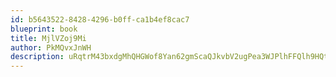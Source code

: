 ```yaml
---
id: b5643522-8428-4296-b0ff-ca1b4ef8cac7
blueprint: book
title: MjlVZoj9Mi
author: PkMQvxJnWH
description: uRqtrM43bxdgMhQHGWof8Yan62gmScaQJkvbV2ugPea3WJPlhFFQlh9HQtxvIG8TDZcO2vNfOSXPNcgqi6K0Dz22KjsM9fiGpKcO
---
```

